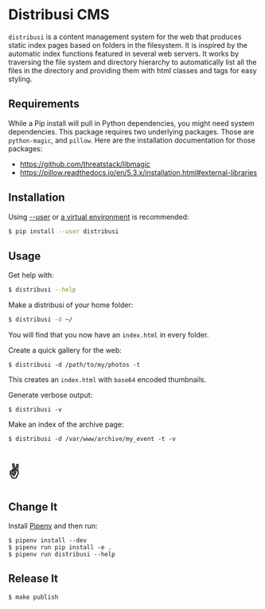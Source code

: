 # Distribusi CMS

`distribusi` is a content management system for the web that produces static
index pages based on folders in the filesystem. It is inspired by the automatic
index functions featured in several web servers. It works by traversing the
file system and directory hierarchy to automatically list all the files in the
directory and providing them with html classes and tags for easy styling.

## Requirements

While a Pip install will pull in Python dependencies, you might need system
dependencies. This package requires two underlying packages. Those are
`python-magic`, and `pillow`. Here are the installation documentation for those
packages:

* https://github.com/threatstack/libmagic
* https://pillow.readthedocs.io/en/5.3.x/installation.html#external-libraries

## Installation

Using [--user] or [a virtual environment] is recommended:

[--user]: https://packaging.python.org/tutorials/installing-packages/#installing-to-the-user-site
[a virtual environment]: https://packaging.python.org/tutorials/installing-packages/#creating-virtual-environments


```bash
$ pip install --user distribusi
```

## Usage

Get help with:

```bash
$ distribusi --help
```

Make a distribusi of your home folder:

```bash
$ distribusi -d ~/
```

You will find that you now have an `index.html` in every folder.

Create a quick gallery for the web:

```
$ distribusi -d /path/to/my/photos -t
```

This creates an `index.html` with `base64` encoded thumbnails.

Generate verbose output:

```
$ distribusi -v
```

Make an index of the archive page:

```
$ distribusi -d /var/www/archive/my_event -t -v
```

# ✌

## Change It

Install [Pipenv] and then run:

[Pipenv]: https://pipenv.readthedocs.io/en/latest/install/#installing-pipenv

```
$ pipenv install --dev
$ pipenv run pip install -e .
$ pipenv run distribusi --help
```


## Release It

```
$ make publish
```
